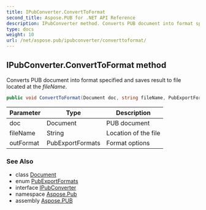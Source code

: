 ```yaml
---
title: IPubConverter.ConvertToFormat
second_title: Aspose.PUB for .NET API Reference
description: IPubConverter method. Converts PUB document into format specified and saves result to file located at the fileName
type: docs
weight: 10
url: /net/aspose.pub/ipubconverter/converttoformat/
---
```

## IPubConverter.ConvertToFormat method

Converts PUB document into format specified and saves result to file located at the *fileName*.

```csharp
public void ConvertToFormat(Document doc, string fileName, PubExportFormats outFormat)
```

| Parameter | Type | Description |
| --- | --- | --- |
| doc | Document | PUB document |
| fileName | String | Location of the file |
| outFormat | PubExportFormats | Format options |

### See Also

* class [Document](../../document/)
* enum [PubExportFormats](../../pubexportformats/)
* interface [IPubConverter](../)
* namespace [Aspose.Pub](../../ipubconverter/)
* assembly [Aspose.PUB](../../../)


